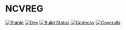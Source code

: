 # NCVREG

[![Stable](https://img.shields.io/badge/docs-stable-blue.svg)](https://pnavaro.github.io/NCVREG.jl/stable)
[![Dev](https://img.shields.io/badge/docs-dev-blue.svg)](https://pnavaro.github.io/NCVREG.jl/dev)
[![Build Status](https://travis-ci.com/pnavaro/NCVREG.jl.svg?branch=master)](https://travis-ci.com/pnavaro/NCVREG.jl)
[![Codecov](https://codecov.io/gh/pnavaro/NCVREG.jl/branch/master/graph/badge.svg)](https://codecov.io/gh/pnavaro/NCVREG.jl)
[![Coveralls](https://coveralls.io/repos/github/pnavaro/NCVREG.jl/badge.svg?branch=master)](https://coveralls.io/github/pnavaro/NCVREG.jl?branch=master)
